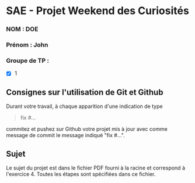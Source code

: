 # SAE - Projet Weekend des Curiosités

### NOM : DOE

### Prénom : John

### Groupe de TP :

- [x] 1

## Consignes sur l'utilisation de Git et Github

Durant votre travail, à chaque apparition d'une indication de type

> fix #…

commitez et pushez sur Github votre projet mis à jour avec comme message de commit le message indiqué "fix #...".

## Sujet

Le sujet du projet est dans le fichier PDF fourni à la racine et correspond à l'exercice 4. Toutes les étapes sont spécifiées dans ce fichier.
